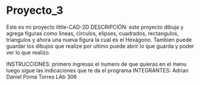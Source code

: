 # Proyecto_3
Este es mi proyecto little-CAD-2D DESCRIPCIÓN: este proyecto dibuja y agrega figuras como lineas, circulos, elipses, cuadrados, rectangulos, triangulos y ahora una nueva figura la cual es el Hexágono. Tambien puede guardar los dibujos que realize por ultimo puede abrir lo que guarda y poder ver lo que realizo.

INSTRUCCIONES: primero ingresas el numero de que quieras en el menu luego sigue las indicaciones que te da el programa INTEGRANTES:  Adrian Daniel Poma Torres LAb 306
